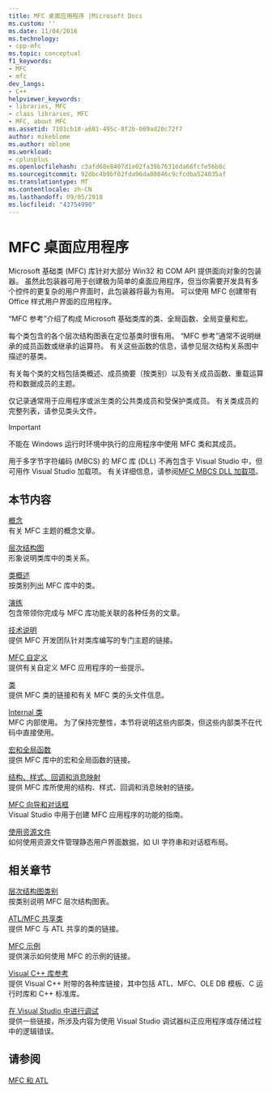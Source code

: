 ```yaml
---
title: MFC 桌面应用程序 |Microsoft Docs
ms.custom: ''
ms.date: 11/04/2016
ms.technology:
- cpp-mfc
ms.topic: conceptual
f1_keywords:
- MFC
- mfc
dev_langs:
- C++
helpviewer_keywords:
- libraries, MFC
- class libraries, MFC
- MFC, about MFC
ms.assetid: 7101cb18-a681-495c-8f2b-069ad20c72f7
author: mikeblome
ms.author: mblome
ms.workload:
- cplusplus
ms.openlocfilehash: c3afd68e8407d1e02fa39b76316da66fcfe56b8c
ms.sourcegitcommit: 92dbc4b9bf82fda96da80846c9cfcdba524035af
ms.translationtype: MT
ms.contentlocale: zh-CN
ms.lasthandoff: 09/05/2018
ms.locfileid: "43754990"
---
```

# <a name="mfc-desktop-applications"></a>MFC 桌面应用程序
Microsoft 基础类 (MFC) 库针对大部分 Win32 和 COM API 提供面向对象的包装器。 虽然此包装器可用于创建极为简单的桌面应用程序，但当你需要开发具有多个控件的更复杂的用户界面时，此包装器将最为有用。 可以使用 MFC 创建带有 Office 样式用户界面的应用程序。  
  
 “MFC 参考”介绍了构成 Microsoft 基础类库的类、全局函数、全局变量和宏。  
  
 每个类包含的各个层次结构图表在定位基类时很有用。 “MFC 参考”通常不说明继承的成员函数或继承的运算符。 有关这些函数的信息，请参见层次结构关系图中描述的基类。  
  
 有关每个类的文档包括类概述、成员摘要（按类别）以及有关成员函数、重载运算符和数据成员的主题。  
  
 仅记录通常用于应用程序或派生类的公共类成员和受保护类成员。 有关类成员的完整列表，请参见类头文件。  
  
> [!IMPORTANT]
>  不能在 Windows 运行时环境中执行的应用程序中使用 MFC 类和其成员。  
>   
>  用于多字节字符编码 (MBCS) 的 MFC 库 (DLL) 不再包含于 Visual Studio 中，但可用作 Visual Studio 加载项。 有关详细信息，请参阅[MFC MBCS DLL 加载项](mfc-mbcs-dll-add-on.md)。  
  
## <a name="in-this-section"></a>本节内容  
 [概念](mfc-concepts.md)  
 有关 MFC 主题的概念文章。  
  
 [层次结构图](hierarchy-chart.md)  
 形象说明类库中的类关系。  
  
 [类概述](class-library-overview.md)  
 按类别列出 MFC 库中的类。  
  
 [演练](walkthroughs-mfc.md)  
 包含带领你完成与 MFC 库功能关联的各种任务的文章。  
  
 [技术说明](mfc-technical-notes.md)  
 提供 MFC 开发团队针对类库编写的专门主题的链接。  
  
 [MFC 自定义](customization-for-mfc.md)  
 提供有关自定义 MFC 应用程序的一些提示。  
  
 [类](reference/mfc-classes.md)  
 提供 MFC 类的链接和有关 MFC 类的头文件信息。  
  
 [Internal 类](reference/internal-classes.md)  
 MFC 内部使用。 为了保持完整性，本节将说明这些内部类，但这些内部类不在代码中直接使用。  
  
 [宏和全局函数](reference/mfc-macros-and-globals.md)  
 提供 MFC 库中的宏和全局函数的链接。  
  
 [结构、样式、回调和消息映射](reference/structures-styles-callbacks-and-message-maps.md)  
 提供 MFC 库所使用的结构、样式、回调和消息映射的链接。  
  
 [MFC 向导和对话框](reference/mfc-wizards-and-dialog-boxes.md)  
 Visual Studio 中用于创建 MFC 应用程序的功能的指南。  
  
 [使用资源文件](../windows/working-with-resource-files.md)  
 如何使用资源文件管理静态用户界面数据，如 UI 字符串和对话框布局。  
  
## <a name="related-sections"></a>相关章节  
 [层次结构图类别](hierarchy-chart-categories.md)  
 按类别说明 MFC 层次结构图表。  
  
 [ATL/MFC 共享类](../atl-mfc-shared/atl-mfc-shared-classes.md)  
 提供 MFC 与 ATL 共享的类的链接。  
  
 [MFC 示例](../visual-cpp-samples.md)  
 提供演示如何使用 MFC 的示例的链接。  
  
 [Visual C++ 库参考](../standard-library/cpp-standard-library-reference.md)  
 提供 Visual C++ 附带的各种库链接，其中包括 ATL、MFC、OLE DB 模板、C 运行时库和 C++ 标准库。  
  
 [在 Visual Studio 中进行调试](/visualstudio/debugger/debugging-in-visual-studio.md)  
 提供一些链接，所涉及内容为使用 Visual Studio 调试器纠正应用程序或存储过程中的逻辑错误。  
  
## <a name="see-also"></a>请参阅  
 [MFC 和 ATL](mfc-and-atl.md)

